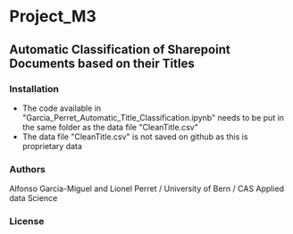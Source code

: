 # Project_M3

## Automatic Classification of Sharepoint Documents based on their Titles

### Installation
- The code available in "Garcia_Perret_Automatic_Title_Classification.ipynb" needs to be put in the same folder as the data file "CleanTitle.csv"
- The data file "CleanTitle.csv" is not saved on github as this is proprietary data

### Authors
Alfonso Garcia-Miguel and Lionel Perret / University of Bern / CAS Applied data Science

### License
